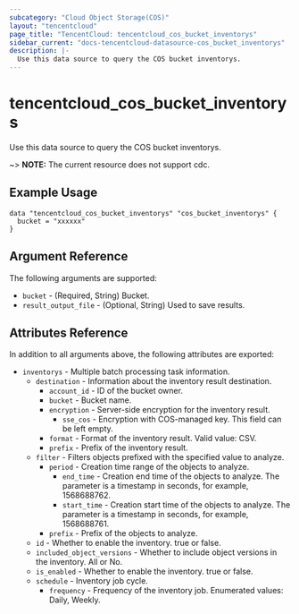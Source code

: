```yaml
---
subcategory: "Cloud Object Storage(COS)"
layout: "tencentcloud"
page_title: "TencentCloud: tencentcloud_cos_bucket_inventorys"
sidebar_current: "docs-tencentcloud-datasource-cos_bucket_inventorys"
description: |-
  Use this data source to query the COS bucket inventorys.
---
```


# tencentcloud_cos_bucket_inventorys

Use this data source to query the COS bucket inventorys.

~> **NOTE:** The current resource does not support cdc.

## Example Usage

```hcl
data "tencentcloud_cos_bucket_inventorys" "cos_bucket_inventorys" {
  bucket = "xxxxxx"
}
```

## Argument Reference

The following arguments are supported:

* `bucket` - (Required, String) Bucket.
* `result_output_file` - (Optional, String) Used to save results.

## Attributes Reference

In addition to all arguments above, the following attributes are exported:

* `inventorys` - Multiple batch processing task information.
  * `destination` - Information about the inventory result destination.
    * `account_id` - ID of the bucket owner.
    * `bucket` - Bucket name.
    * `encryption` - Server-side encryption for the inventory result.
      * `sse_cos` - Encryption with COS-managed key. This field can be left empty.
    * `format` - Format of the inventory result. Valid value: CSV.
    * `prefix` - Prefix of the inventory result.
  * `filter` - Filters objects prefixed with the specified value to analyze.
    * `period` - Creation time range of the objects to analyze.
      * `end_time` - Creation end time of the objects to analyze. The parameter is a timestamp in seconds, for example, 1568688762.
      * `start_time` - Creation start time of the objects to analyze. The parameter is a timestamp in seconds, for example, 1568688761.
    * `prefix` - Prefix of the objects to analyze.
  * `id` - Whether to enable the inventory. true or false.
  * `included_object_versions` - Whether to include object versions in the inventory. All or No.
  * `is_enabled` - Whether to enable the inventory. true or false.
  * `schedule` - Inventory job cycle.
    * `frequency` - Frequency of the inventory job. Enumerated values: Daily, Weekly.



